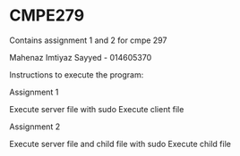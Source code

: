 # CMPE279
Contains assignment 1 and 2 for cmpe 297

Mahenaz Imtiyaz Sayyed - 014605370

Instructions to execute the program:

Assignment 1

Execute server file with sudo
Execute client file


Assignment 2

Execute server file and child file with sudo
Execute child file
